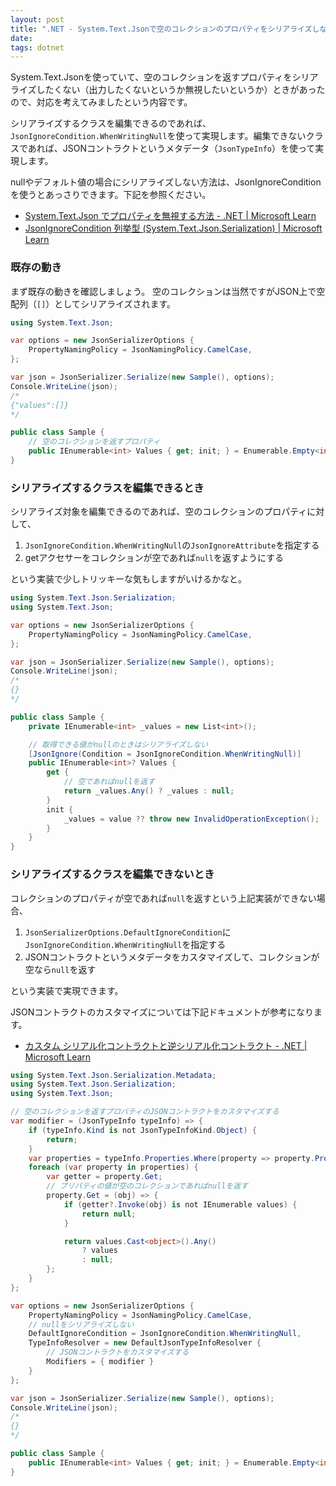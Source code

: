 ```yaml
---
layout: post
title: ".NET - System.Text.Jsonで空のコレクションのプロパティをシリアライズしない"
date: 
tags: dotnet
---
```


System.Text.Jsonを使っていて、空のコレクションを返すプロパティをシリアライズしたくない（出力したくないというか無視したいというか）ときがあったので、対応を考えてみましたという内容です。

シリアライズするクラスを編集できるのであれば、`JsonIgnoreCondition.WhenWritingNull`を使って実現します。編集できないクラスであれば、JSONコントラクトというメタデータ（`JsonTypeInfo`）を使って実現します。

nullやデフォルト値の場合にシリアライズしない方法は、JsonIgnoreConditionを使うとあっさりできます。下記を参照ください。
- [System.Text.Json でプロパティを無視する方法 - .NET &#124; Microsoft Learn](https://learn.microsoft.com/ja-jp/dotnet/standard/serialization/system-text-json/ignore-properties)
- [JsonIgnoreCondition 列挙型 (System.Text.Json.Serialization) &#124; Microsoft Learn](https://learn.microsoft.com/ja-jp/dotnet/api/system.text.json.serialization.jsonignorecondition)

### 既存の動き

まず既存の動きを確認しましょう。
空のコレクションは当然ですがJSON上で空配列（`[]`）としてシリアライズされます。

```csharp
using System.Text.Json;

var options = new JsonSerializerOptions {
    PropertyNamingPolicy = JsonNamingPolicy.CamelCase,
};

var json = JsonSerializer.Serialize(new Sample(), options);
Console.WriteLine(json);
/*
{"values":[]}
*/

public class Sample {
    // 空のコレクションを返すプロパティ
    public IEnumerable<int> Values { get; init; } = Enumerable.Empty<int>();
}
```

### シリアライズするクラスを編集できるとき

シリアライズ対象を編集できるのであれば、空のコレクションのプロパティに対して、
1. `JsonIgnoreCondition.WhenWritingNull`の`JsonIgnoreAttribute`を指定する
2. getアクセサーをコレクションが空であれば`null`を返すようにする

という実装で少しトリッキーな気もしますがいけるかなと。

```csharp
using System.Text.Json.Serialization;
using System.Text.Json;

var options = new JsonSerializerOptions {
    PropertyNamingPolicy = JsonNamingPolicy.CamelCase,
};

var json = JsonSerializer.Serialize(new Sample(), options);
Console.WriteLine(json);
/*
{}
*/

public class Sample {
    private IEnumerable<int> _values = new List<int>();

    // 取得できる値がnullのときはシリアライズしない
    [JsonIgnore(Condition = JsonIgnoreCondition.WhenWritingNull)]
    public IEnumerable<int>? Values {
        get {
            // 空であればnullを返す
            return _values.Any() ? _values : null;
        }
        init {
            _values = value ?? throw new InvalidOperationException();
        }
    }
}
```

### シリアライズするクラスを編集できないとき

コレクションのプロパティが空であれば`null`を返すという上記実装ができない場合、
1. `JsonSerializerOptions.DefaultIgnoreCondition`に`JsonIgnoreCondition.WhenWritingNull`を指定する
2. JSONコントラクトというメタデータをカスタマイズして、コレクションが空なら`null`を返す

という実装で実現できます。

JSONコントラクトのカスタマイズについては下記ドキュメントが参考になります。
- [カスタム シリアル化コントラクトと逆シリアル化コントラクト - .NET &#124; Microsoft Learn](https://learn.microsoft.com/ja-jp/dotnet/standard/serialization/system-text-json/custom-contracts)

```csharp
using System.Text.Json.Serialization.Metadata;
using System.Text.Json.Serialization;
using System.Text.Json;

// 空のコレクションを返すプロパティのJSONコントラクトをカスタマイズする
var modifier = (JsonTypeInfo typeInfo) => {
    if (typeInfo.Kind is not JsonTypeInfoKind.Object) {
        return;
    }
    var properties = typeInfo.Properties.Where(property => property.PropertyType.IsAssignableTo(typeof(IEnumerable)));
    foreach (var property in properties) {
        var getter = property.Get;
        // プリパティの値が空のコレクションであればnullを返す
        property.Get = (obj) => {
            if (getter?.Invoke(obj) is not IEnumerable values) {
                return null;
            }

            return values.Cast<object>().Any()
                ? values
                : null;
        };
    }
};

var options = new JsonSerializerOptions {
    PropertyNamingPolicy = JsonNamingPolicy.CamelCase,
    // nullをシリアライズしない
    DefaultIgnoreCondition = JsonIgnoreCondition.WhenWritingNull,
    TypeInfoResolver = new DefaultJsonTypeInfoResolver {
        // JSONコントラクトをカスタマイズする
        Modifiers = { modifier }
    }
};

var json = JsonSerializer.Serialize(new Sample(), options);
Console.WriteLine(json);
/*
{}
*/

public class Sample {
    public IEnumerable<int> Values { get; init; } = Enumerable.Empty<int>();
}
```
